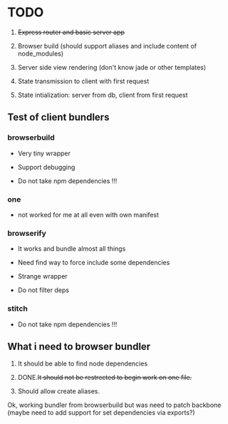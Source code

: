 # TODO

1. ~~Express router and basic server app~~

2. Browser build (should support aliases and include content of node_modules)

3. Server side view rendering (don't know jade or other templates)

4. State transmission to client with first request

5. State intialization: server from db, client from first request

## Test of client bundlers

### browserbuild

+ Very tiny wrapper

+ Support debugging

- Do not take npm dependencies !!!

### one

- not worked for me at all even with own manifest

### browserify

+ It works and bundle almost all things

- Need find way to force include some dependencies

- Strange wrapper

- Do not filter deps

### stitch

- Do not take npm dependencies !!!


## What i need to browser bundler

1. It should be able to find node dependencies

2. DONE.~~It should not be restrected to begin work on one file.~~

3. Should allow create aliases.

Ok, working bundler from browserbuild but was need to patch backbone (maybe need to add support for set dependencies via exports?)